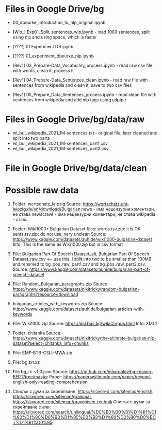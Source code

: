 # Files in Google Drive/bg

-   00_dbourke_introduction_to_nlp_original.ipynb
-   [Wip_] Exp01_Split_sentences_wip.ipynb - load 1000 sentences, split using nlp and using space, which is faster

-   [????] 01 Experiment DB.ipynb
-   [????] 01_experiment_dbourke_nlp.ipynb
-   [Rev1] 03_Prepare-Data_Vocabulary_process.ipynb - read raw csv file with words, clean it, process it
-   [Rev1] 04_Prepare-Data_Sentences_clean.ipynb - read raw file with sentences from wikipedia and clean it, save to two csv files
-   [Rev1] 05_Prepare_Data_Sentences_process.ipynb - read clean file with sentences from wikipedia and add nlp tags using udpipe

# Files in Google Drive/bg/data/raw

-   wl_bul_wikipedia_2021_1M-sentences.txt - original file, later cleaned and split into two parts
-   wl_bul_wikipedia_2021_1M-sentences_part1.csv
-   wl_bul_wikipedia_2021_1M-sentences_part2.csv

# File in Google Drive/bg/data/clean

# Possible raw data

1. Folder: wortschatz_leipzig
   Source: https://wortschatz.uni-leipzig.de/en/download/Bulgarian
   news - има нецензурни коментари, не става
   newscrawl - има нецензурни коментари, не става
   wikipedia - става

2. Folder: Wiki1000+ Bulgarian Dataset
   files: words.tsv.zip: it is OK
   sents.tsv.zip: do not use, very unclean
   Source: https://www.kaggle.com/datasets/auhide/wiki1000-bulgarian-dataset
   Info: This is the same as Wiki1000.zip but in csv format

3. File: Bulgarian Part Of Speech Dataset_alt,
   Bulgarian Part Of Speech Dataset_raw.csv <-- use this. I split into two to be smaller than 100MB and renamed to bg_pos_raw_part1.csv and bg_pos_raw_part2.csv.
   Source: https://www.kaggle.com/datasets/auhide/bulgarian-part-of-speech-dataset

4. File: Random_Bulgarian_paragraphs.zip
   Source: https://www.kaggle.com/datasets/nikitricky/random-bulgarian-paragraphs?resource=download

5. bulgarian_articles_with_keywords.zip
   Source: https://www.kaggle.com/datasets/auhide/bulgarian-articles-with-keywords

6. File: Wiki1000.zip
   Source: https://dcl.bas.bg/wikiCorpus.html
   Info: XML?

7. Folder: chitanka
   Source: https://www.kaggle.com/datasets/nikitricky/the-ultimate-bulgarian-nlp-dataset?select=chitanka_info+chunks

8. File: EMP-BTB-CSLI-MWA.zip

9. File: bg.txt.xz

10. File bg_rc-v1.0.json
    Source: https://github.com/mhardalov/bg-reason-BERT/tree/master
    Paper: https://paperswithcode.com/paper/beyond-english-only-reading-comprehension

11. Списък с думи за скрейпване: https://slovored.com/sitemap/english, https://slovored.com/sitemap/grammar, https://slovored.com/sitemap/pravopisen-rechnik
    Списък с думи за скрейпване с апи: https://slovored.com/search/unilingual/%D0%B0%D0%B1%D1%81%D1%82%D1%80%D0%B0%D1%85%D0%B8%D1%80%D0%B0%D0%BC+%D1%81%D0%B5
